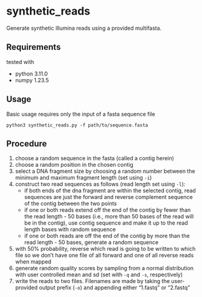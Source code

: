 # synthetic_reads
Generate synthetic Illumina reads using a provided multifasta.

## Requirements

tested with 
- python 3.11.0
- numpy 1.23.5

## Usage

Basic usage requires only the input of a fasta sequence file

`python3 synthetic_reads.py -f path/to/sequence.fasta`

## Procedure

1. choose a random sequence in the fasta (called a contig herein)
2. choose a random position in the chosen contig
3. select a DNA fragment size by choosing a random number between the minimum and maximum fragment length (set using `-i`)
4. construct two read sequences as follows (read length set using `-l`):
   - if both ends of the dna fragment are within the selected contig, read sequences are just the forward and reverse complement sequence of the contig between the two points
   - if one or both reads extend off the end of the contig by fewer than the read length - 50 bases (i.e., more than 50 bases of the read will be in the contig), use contig sequence and make it up to the read length bases with random sequence
   - if one or both reads are off the end of the contig by more than the read length - 50 bases, generate a random sequence
5. with 50% probability, reverse which read is going to be written to which file so we don’t have one file of all forward and one of all reverse reads when mapped
6. generate random quality scores by sampling from a normal distribution with user controlled mean and sd (set with `-q` and `-s`, respectively)
7. write the reads to two files. Filenames are made by taking the user-provided output prefix (`-o`) and appending either “1.fastq” or “2.fastq”
